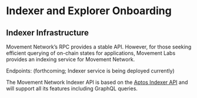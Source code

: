 # Indexer and Explorer Onboarding

## Indexer Infrastructure

Movement Network’s RPC provides a stable API. However, for those seeking efficient querying of on-chain states for applications, Movement Labs provides an indexing service for Movement Network.

Endpoints: (forthcoming; Indexer service is being deployed currently)

The Movement Network Indexer API is based on the [Aptos Indexer API](https://aptos.dev/en/build/indexer) and will support all its features including GraphQL queries.
